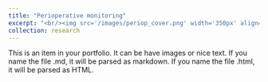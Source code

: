 ```yaml
---
title: "Perioperative monitoring"
excerpt: "<br/><img src='/images/periop_cover.png' width='350px' align='left' > Patient monitoring in perioperative care involves the continuous observation and assessment of individuals before, during, and after surgical procedures. This comprehensive monitoring is crucial to ensure the patient's safety, well-being, and optimal recovery. Throughout the perioperative period, various vital signs and parameters are closely observed, including heart rate, blood pressure, oxygen saturation, respiratory rate, and body temperature. A crucial aspect of patient monitoring in perioperative care involves the implementation of systems for predicting and detecting signs of patient deterioration. Early identification of potential issues allows for prompt intervention and can significantly improve patient outcomes.   "
collection: research
---
```


This is an item in your portfolio. It can be have images or nice text. If you name the file .md, it will be parsed as markdown. If you name the file .html, it will be parsed as HTML.
